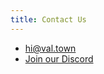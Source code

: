 ```yaml
---
title: Contact Us
---
```


- [hi@val.town](mailto:hi@val.town)
- [Join our Discord](https://discord.gg/dHv45uN5RY)
